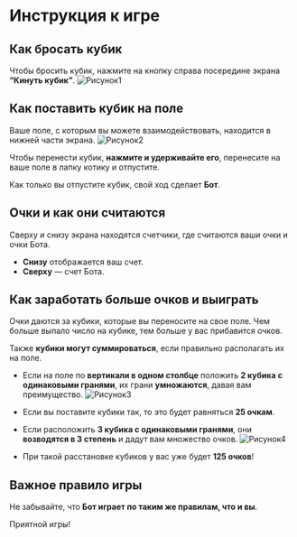 # Инструкция к игре

## Как бросать кубик

Чтобы бросить кубик, нажмите на кнопку справа посередине экрана **“Кинуть кубик”**.
![Рисунок1](https://github.com/user-attachments/assets/07829ca4-137e-46dc-babf-f96320122246)

## Как поставить кубик на поле

Ваше поле, с которым вы можете взаимодействовать, находится в нижней части экрана.
![Рисунок2](https://github.com/user-attachments/assets/034c5f7c-42fb-4ddf-b8d2-b516b17f9d39)

Чтобы перенести кубик, **нажмите и удерживайте его**, перенесите на ваше поле в лапку котику и отпустите.

Как только вы отпустите кубик, свой ход сделает **Бот**.

## Очки и как они считаются

Сверху и снизу экрана находятся счетчики, где считаются ваши очки и очки Бота. 
- **Снизу** отображается ваш счет.  
- **Сверху** — счет Бота.

## Как заработать больше очков и выиграть

Очки даются за кубики, которые вы переносите на свое поле. Чем больше выпало число на кубике, тем больше у вас прибавится очков.

Также **кубики могут суммироваться**, если правильно располагать их на поле.

- Если на поле по **вертикали в одном столбце** положить **2 кубика с одинаковыми гранями**, их грани **умножаются**, давая вам преимущество.
![Рисунок3](https://github.com/user-attachments/assets/79bb0703-ffaf-48bd-b0c2-aa16fc7d5e61)

- Если вы поставите кубики так, то это будет равняться **25 очкам**.
- Если расположить **3 кубика с одинаковыми гранями**, они **возводятся в 3 степень** и дадут вам множество очков.
![Рисунок4](https://github.com/user-attachments/assets/9b52ebfa-b241-4f82-b279-767203ab65f2)

- При такой расстановке кубиков у вас уже будет **125 очков**!

## Важное правило игры

Не забывайте, что **Бот играет по таким же правилам, что и вы**.

Приятной игры!
